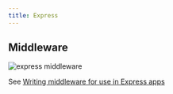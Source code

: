 ```yaml
---
title: Express 
---
```


## Middleware

![express middleware]({{site.baseurl}}/assets/images/express-middleware.jpeg)

See [Writing middleware for use in Express apps](https://expressjs.com/en/guide/writing-middleware.html)